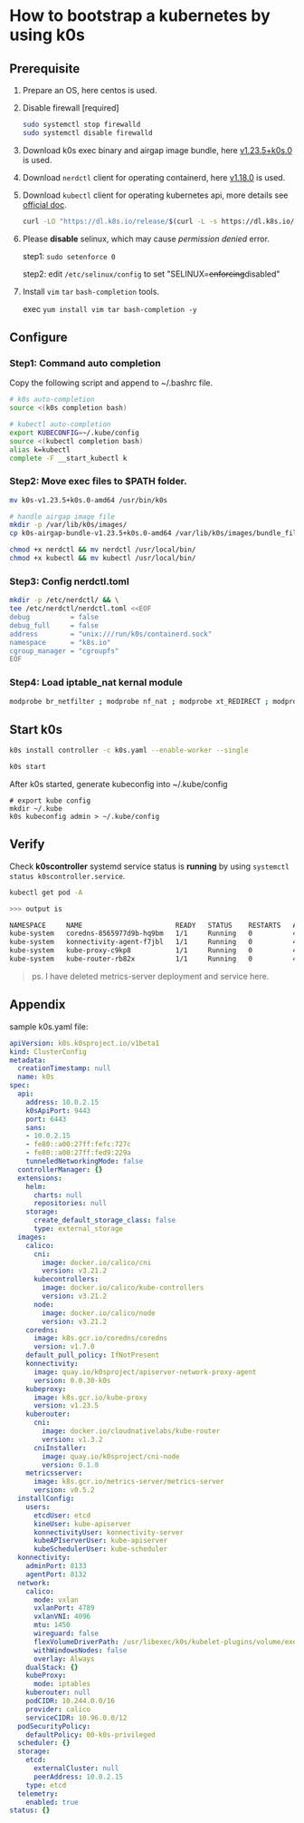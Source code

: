 # How to bootstrap a kubernetes by using k0s

## Prerequisite

1. Prepare an OS, here centos is used.
2. Disable firewall [required]

   ```sh
   sudo systemctl stop firewalld
   sudo systemctl disable firewalld
   ```

3. Download k0s exec binary and airgap image bundle, here [v1.23.5+k0s.0](https://github.com/k0sproject/k0s/releases/tag/v1.23.5%2Bk0s.0) is used.
4. Download `nerdctl` client for operating containerd, here [v1.18.0](https://github.com/containerd/nerdctl/releases/tag/v0.18.0) is used.
5. Download `kubectl` client for operating kubernetes api, more details see [official doc](https://kubernetes.io/docs/tasks/tools/install-kubectl-linux/).

   ```bash
   curl -LO "https://dl.k8s.io/release/$(curl -L -s https://dl.k8s.io/release/stable.txt)/bin/linux/amd64/kubectl"
   ```
6. Please **disable** selinux, which may cause *permission denied* error.

   step1: `sudo setenforce 0`

   step2: edit `/etc/selinux/config` to set "SELINUX=~~enforcing~~disabled"

7. Install `vim` `tar` `bash-completion` tools.

   exec `yum install vim tar bash-completion -y`


## Configure

### Step1: Command auto completion

   Copy the following script and append to ~/.bashrc file.
   ```bash
   # k0s auto-completion
   source <(k0s completion bash)

   # kubectl auto-completion
   export KUBECONFIG=~/.kube/config
   source <(kubectl completion bash)
   alias k=kubectl
   complete -F __start_kubectl k
   ```

### Step2: Move exec files to $PATH folder.

   ```bash
   mv k0s-v1.23.5+k0s.0-amd64 /usr/bin/k0s

   # handle airgap image file
   mkdir -p /var/lib/k0s/images/
   cp k0s-airgap-bundle-v1.23.5+k0s.0-amd64 /var/lib/k0s/images/bundle_file

   chmod +x nerdctl && mv nerdctl /usr/local/bin/
   chmod +x kubectl && mv kubectl /usr/local/bin/
   ```

### Step3: Config nerdctl.toml

   ```bash
   mkdir -p /etc/nerdctl/ && \
   tee /etc/nerdctl/nerdctl.toml <<EOF
   debug          = false
   debug_full     = false
   address        = "unix:///run/k0s/containerd.sock"
   namespace      = "k8s.io"
   cgroup_manager = "cgroupfs"
   EOF
   ```

### Step4: Load iptable_nat kernal module

```bash
modprobe br_netfilter ; modprobe nf_nat ; modprobe xt_REDIRECT ; modprobe xt_owner; modprobe iptable_nat; modprobe iptable_mangle; modprobe iptable_filter
```

## Start k0s

```bash
k0s install controller -c k0s.yaml --enable-worker --single

k0s start
```

After k0s started, generate kubeconfig into ~/.kube/config

```
# export kube config
mkdir ~/.kube
k0s kubeconfig admin > ~/.kube/config
```

## Verify

Check **k0scontroller** systemd service status is **running** by using `systemctl status k0scontroller.service`.

```bash
kubectl get pod -A

>>> output is

NAMESPACE     NAME                       READY   STATUS    RESTARTS   AGE
kube-system   coredns-8565977d9b-hq9bm   1/1     Running   0          45m
kube-system   konnectivity-agent-f7jbl   1/1     Running   0          45m
kube-system   kube-proxy-c9kp8           1/1     Running   0          45m
kube-system   kube-router-rb82x          1/1     Running   0          45m
```

> ps. I have deleted metrics-server deployment and service here.

## Appendix

sample k0s.yaml file:

```yaml
apiVersion: k0s.k0sproject.io/v1beta1
kind: ClusterConfig
metadata:
  creationTimestamp: null
  name: k0s
spec:
  api:
    address: 10.0.2.15
    k0sApiPort: 9443
    port: 6443
    sans:
    - 10.0.2.15
    - fe80::a00:27ff:fefc:727c
    - fe80::a00:27ff:fed9:229a
    tunneledNetworkingMode: false
  controllerManager: {}
  extensions:
    helm:
      charts: null
      repositories: null
    storage:
      create_default_storage_class: false
      type: external_storage
  images:
    calico:
      cni:
        image: docker.io/calico/cni
        version: v3.21.2
      kubecontrollers:
        image: docker.io/calico/kube-controllers
        version: v3.21.2
      node:
        image: docker.io/calico/node
        version: v3.21.2
    coredns:
      image: k8s.gcr.io/coredns/coredns
      version: v1.7.0
    default_pull_policy: IfNotPresent
    konnectivity:
      image: quay.io/k0sproject/apiserver-network-proxy-agent
      version: 0.0.30-k0s
    kubeproxy:
      image: k8s.gcr.io/kube-proxy
      version: v1.23.5
    kuberouter:
      cni:
        image: docker.io/cloudnativelabs/kube-router
        version: v1.3.2
      cniInstaller:
        image: quay.io/k0sproject/cni-node
        version: 0.1.0
    metricsserver:
      image: k8s.gcr.io/metrics-server/metrics-server
      version: v0.5.2
  installConfig:
    users:
      etcdUser: etcd
      kineUser: kube-apiserver
      konnectivityUser: konnectivity-server
      kubeAPIserverUser: kube-apiserver
      kubeSchedulerUser: kube-scheduler
  konnectivity:
    adminPort: 8133
    agentPort: 8132
  network:
    calico:
      mode: vxlan
      vxlanPort: 4789
      vxlanVNI: 4096
      mtu: 1450
      wireguard: false
      flexVolumeDriverPath: /usr/libexec/k0s/kubelet-plugins/volume/exec/nodeagent~uds
      withWindowsNodes: false
      overlay: Always
    dualStack: {}
    kubeProxy:
      mode: iptables
    kuberouter: null
    podCIDR: 10.244.0.0/16
    provider: calico
    serviceCIDR: 10.96.0.0/12
  podSecurityPolicy:
    defaultPolicy: 00-k0s-privileged
  scheduler: {}
  storage:
    etcd:
      externalCluster: null
      peerAddress: 10.0.2.15
    type: etcd
  telemetry:
    enabled: true
status: {}
```
